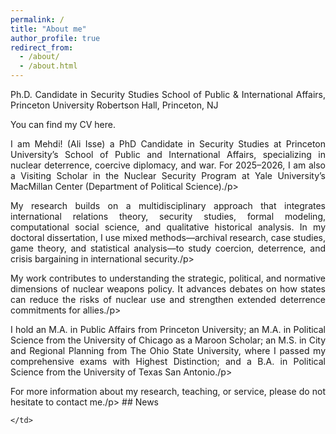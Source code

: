 ```yaml
---
permalink: /
title: "About me"
author_profile: true
redirect_from: 
  - /about/
  - /about.html
---
```

<p align="justify">Ph.D. Candidate in Security Studies
School of Public & International Affairs, Princeton University
Robertson Hall, Princeton, NJ</p>

<p align="justify">You can find my CV here</a>.</p>

<p align="justify">I am Mehdi! (Ali Isse) a PhD Candidate in Security Studies at Princeton University’s School of Public and International Affairs, specializing in nuclear deterrence, coercive diplomacy, and war. For 2025–2026, I am also a Visiting Scholar in the Nuclear Security Program at Yale University’s MacMillan Center (Department of Political Science)./p>

<p align="justify">My research builds on a multidisciplinary approach that integrates international relations theory, security studies, formal modeling, computational social science, and qualitative historical analysis. In my doctoral dissertation, I use mixed methods—archival research, case studies, game theory, and statistical analysis—to study coercion, deterrence, and crisis bargaining in international security./p>

<p align="justify">My work contributes to understanding the strategic, political, and normative dimensions of nuclear weapons policy. It advances debates on how states can reduce the risks of nuclear use and strengthen extended deterrence commitments for allies./p>

<p align="justify"> I hold an M.A. in Public Affairs from Princeton University; an M.A. in Political Science from the University of Chicago as a Maroon Scholar; an M.S. in City and Regional Planning from The Ohio State University, where I passed my comprehensive exams with Highest Distinction; and a B.A. in Political Science from the University of Texas San Antonio./p>

<p align="justify">For more information about my research, teaching, or service, please do not hesitate to contact me./p>
## News

<style>
.no-border-table {
  border-collapse: collapse;
  width: 100%;
  border: none;
  font-size: 19px;
}
.no-border-table td {
  border: none;
  word-wrap: break-word;
  padding: 5px;
  vertical-align: top;
}
.date-cell {
  width: 100px;
  color: #777;
  white-space: nowrap;
}
</style>

<table class="no-border-table">
  <tr>
   
     
    </td>
  </tr>
</table>
